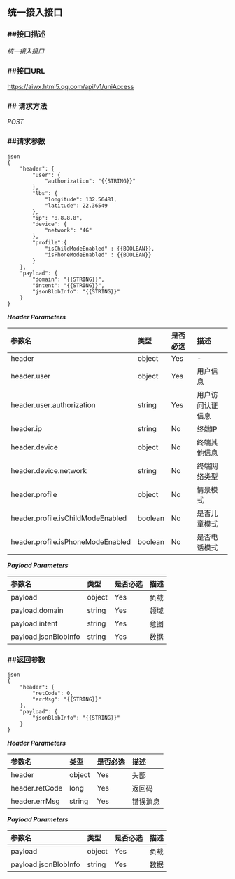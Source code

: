 ## 统一接入接口
### ##接口描述

*统一接入接口*

### ##接口URL

https://aiwx.html5.qq.com/api/v1/uniAccess

### ##	请求方法

*POST*

### ##请求参数

```
json
{
    "header": {
        "user": {
            "authorization": "{{STRING}}"
        },
        "lbs": {
            "longitude": 132.56481,
            "latitude": 22.36549
        },
        "ip": "8.8.8.8",
        "device": {
            "network": "4G"
        },
		"profile":{
			"isChildModeEnabled" : {{BOOLEAN}},
			"isPhoneModeEnabled" : {{BOOLEAN}}
		}
    },
    "payload": {
      	"domain": "{{STRING}}",
		"intent": "{{STRING}}",
        "jsonBlobInfo": "{{STRING}}"
    }
}
```

***Header Parameters***

| 参数名                          					| 类型		| 是否必选 | 描述                                  		|
| :--------------------------------------------------	| :------------	| :------------	| :--------------------------------------------	|
| header                     						| object		| Yes			| -                                   			|
| header.user                						| object		| Yes			| 用户信息                               	|
| header.user.authorization  					| string		| Yes			| 用户访问认证信息						|
| header.ip                  						| string 		| No 			| 终端IP										|
| header.device                  					| object 		| No 			| 终端其他信息							|
| header.device.network           			| string 		| No 			| 终端网络类型							|
| header.profile           							| object 		| No 			| 情景模式									|
| header.profile.isChildModeEnabled		| boolean	| No 			| 是否儿童模式							|
| header.profile.isPhoneModeEnabled	| boolean	| No 			| 是否电话模式							|

***Payload Parameters***

| 参数名                          			| 类型		| 是否必选 | 描述                                  		|
| :------------------------------------------	| :------------	| :------------	| :--------------------------------------------	|
| payload                    				| object		| Yes			| 负载			 							|
| payload.domain                 		| string   	| Yes			| 领域			 							|
| payload.intent                 			| string    	| Yes			| 意图			 							|
| payload.jsonBlobInfo             	| string		| Yes			| 数据			 							|

### ##返回参数
```
json
{
	"header": {
   		"retCode": 0,
   		"errMsg": "{{STRING}}"
	},
	"payload": {
        "jsonBlobInfo": "{{STRING}}"
	}
}
```

***Header Parameters***

| 参数名                          			| 类型		| 是否必选 | 描述                                  		|
| :------------------------------------------	| :------------	| :------------	| :--------------------------------------------	|
| header                     				| object		| Yes			| 头部                                   		|
| header.retCode                			| long    	 	| Yes			| 返回码                               		|
| header.errMsg  						| string    	| Yes			| 错误消息									|

***Payload Parameters***

| 参数名                          			| 类型		| 是否必选 | 描述                                  		|
| :------------------------------------------	| :------------	| :------------	| :--------------------------------------------	|
| payload                    				| object		| Yes			| 负载			 							|
| payload.jsonBlobInfo             	| string		| Yes			| 数据			 							|